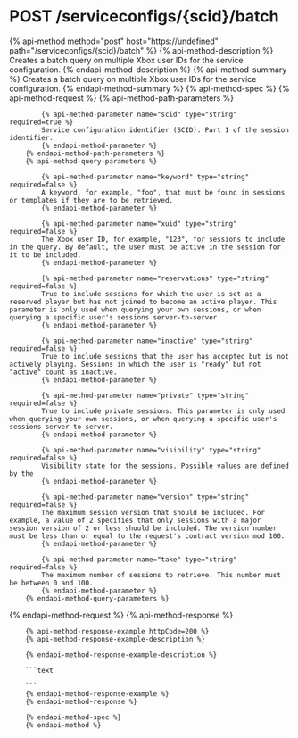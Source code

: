 # POST /serviceconfigs/{scid}/batch

{% api-method method="post" host="https://undefined" path="/serviceconfigs/{scid}/batch" %}
        {% api-method-description %}
        Creates a batch query on multiple Xbox user IDs for the service configuration.
        {% endapi-method-description %}
        {% api-method-summary %}
        Creates a batch query on multiple Xbox user IDs for the service configuration.
        {% endapi-method-summary %}
        {% api-method-spec %}
        {% api-method-request %}
        {% api-method-path-parameters %}
        
            {% api-method-parameter name="scid" type="string" required=true %}
            Service configuration identifier (SCID). Part 1 of the session identifier.
            {% endapi-method-parameter %}
        {% endapi-method-path-parameters %}
        {% api-method-query-parameters %}
        
            {% api-method-parameter name="keyword" type="string" required=false %}
            A keyword, for example, "foo", that must be found in sessions or templates if they are to be retrieved.
            {% endapi-method-parameter %}

            {% api-method-parameter name="xuid" type="string" required=false %}
            The Xbox user ID, for example, "123", for sessions to include in the query. By default, the user must be active in the session for it to be included.
            {% endapi-method-parameter %}

            {% api-method-parameter name="reservations" type="string" required=false %}
            True to include sessions for which the user is set as a reserved player but has not joined to become an active player. This parameter is only used when querying your own sessions, or when querying a specific user's sessions server-to-server.
            {% endapi-method-parameter %}

            {% api-method-parameter name="inactive" type="string" required=false %}
            True to include sessions that the user has accepted but is not actively playing. Sessions in which the user is "ready" but not "active" count as inactive.
            {% endapi-method-parameter %}

            {% api-method-parameter name="private" type="string" required=false %}
            True to include private sessions. This parameter is only used when querying your own sessions, or when querying a specific user's sessions server-to-server.
            {% endapi-method-parameter %}

            {% api-method-parameter name="visibility" type="string" required=false %}
            Visibility state for the sessions. Possible values are defined by the 
            {% endapi-method-parameter %}

            {% api-method-parameter name="version" type="string" required=false %}
            The maximum session version that should be included. For example, a value of 2 specifies that only sessions with a major session version of 2 or less should be included. The version number must be less than or equal to the request's contract version mod 100.
            {% endapi-method-parameter %}

            {% api-method-parameter name="take" type="string" required=false %}
            The maximum number of sessions to retrieve. This number must be between 0 and 100.
            {% endapi-method-parameter %}
        {% endapi-method-query-parameters %}
{% endapi-method-request %}
        {% api-method-response %}
        
        {% api-method-response-example httpCode=200 %}
        {% api-method-response-example-description %}
        
        {% endapi-method-response-example-description %}
        
        ```text
        
        ```
        {% endapi-method-response-example %}
        {% endapi-method-response %}
        
        {% endapi-method-spec %}
        {% endapi-method %}